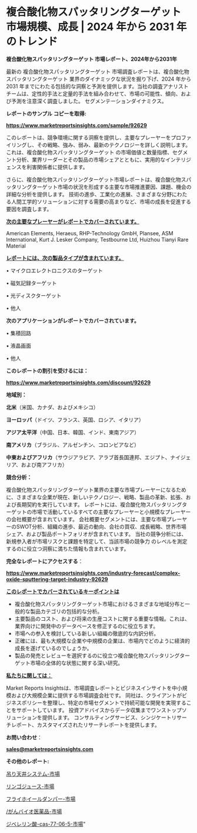 # 複合酸化物スパッタリングターゲット 市場規模、成長 | 2024 年から 2031 年のトレンド

<strong>複合酸化物スパッタリングターゲット 市場レポート、2024年から2031年</strong>

最新の 複合酸化物スパッタリングターゲット 市場調査レポートは、複合酸化物スパッタリングターゲット 業界のダイナミックな状況を掘り下げ、2024 年から 2031 年までにわたる包括的な洞察と予測を提供します。当社の調査アナリスト チームは、定性的手法と定量的手法を組み合わせて、市場の可能性、傾向、および予測を注意深く調査しました。 セグメンテーションダイナミクス。



<strong>レポートのサンプル コピーを取得:</strong> <a href=https://www.marketreportsinsights.com/sample/92629>

<strong><u>https://www.marketreportsinsights.com/sample/92629</u></strong></a>

このレポートは、競争環境に関する洞察を提供し、主要なプレーヤーをプロファイリングし、その戦略、強み、弱み、最新のテクノロジーを詳しく説明します。 これは、複合酸化物スパッタリングターゲット の市場価値と数量指標、セグメント分析、業界リーダーとその製品の市場シェアとともに、実用的なインテリジェンスを利害関係者に提供します。

さらに、複合酸化物スパッタリングターゲット市場レポートは、複合酸化物スパッタリングターゲット市場の状況を形成する主要な市場推進要因、課題、機会の詳細な分析を提供します。 技術の進歩、工業化の進展、さまざまな分野にわたる人間工学的ソリューションに対する需要の高まりなど、市場の成長を促進する要因を調査します。



<strong><u>次の主要なプレーヤーがレポートでカバーされています。</u></strong>

American Elements, Heraeus, RHP-Technology GmbH, Plansee, ASM International, Kurt J. Lesker Company, Testbourne Ltd, Huizhou Tianyi Rare Material



<strong><u><b>レポートには、次の製品タイプが含まれています。</b></u></strong>

• マイクロエレクトロニクスのターゲット

• 磁気記録ターゲット

• 光ディスクターゲット

• 他人



<strong><b>次のアプリケーションがレポートでカバーされています。</b></strong>

• 集積回路

• 液晶画面

• 他人



<strong><b>このレポートの割引を受けるには：</b></strong><a href=https://www.marketreportsinsights.com/discount/92629>

<strong><u>https://www.marketreportsinsights.com/discount/92629</u></strong></a>



<strong>地域別：</strong>



<strong>北米</strong>（米国、カナダ、およびメキシコ）



<strong>ヨーロッパ</strong>（ドイツ、フランス、英国、ロシア、イタリア）



<strong>アジア太平洋</strong>（中国、日本、韓国、インド、東南アジア）



<strong>南アメリカ</strong>（ブラジル、アルゼンチン、コロンビアなど）



<strong>中東およびアフリカ</strong>（サウジアラビア、アラブ首長国連邦、エジプト、ナイジェリア、および南アフリカ）



<strong>競合分析：</strong>

複合酸化物スパッタリングターゲット業界の主要な市場プレーヤーになるために、さまざまな企業が現在、新しいテクノロジー、戦略、製品の革新、拡張、および長期契約を実行しています。 レポートには、複合酸化物スパッタリングターゲットの市場で活動しているすべての主要なプレーヤーと小規模なプレーヤーの会社概要が含まれています。 会社概要セグメントには、主要な市場プレーヤーのSWOT分析、組織の進歩、最近の動向、会社の買収、成長戦略、世界市場シェア、および製品ポートフォリオが含まれています。 当社の競争分析には、新規参入者が市場リスクと課題を特定して、当該市場の競争力 のレベルを測定するのに役立つ洞察に満ちた情報も含まれています。



<strong>完全なレポートにアクセスする</strong>：

<a href=https://www.marketreportsinsights.com/industry-forecast/complex-oxide-sputtering-target-industry-92629>

<strong><u>https://www.marketreportsinsights.com/industry-forecast/complex-oxide-sputtering-target-industry-92629</u></strong></a>



<strong><u><b>このレポートでカバーされているキーポイントは</b></u></strong>
<ul>
  <li>複合酸化物スパッタリングターゲット市場におけるさまざまな地域分布と一般的な製品カテゴリの包括的な分析。</li>
  <li>主要製品のコスト、および将来の生産コストに関する重要な情報。これは、業界向けに開発中のデータベースを修正するのに役立ちます。</li>
  <li>市場への参入を検討している新しい組織の徹底的な内訳分析。</li>
  <li>正確には、最も大規模な企業や中規模の企業は、市場内でどのように経済的成長を遂げているのでしょうか。</li>
  <li>製品の発売とレビューを選択するのに役立つ複合酸化物スパッタリングターゲット市場の全体的な状態に関する深い研究。</li>
</ul>


<strong><u><b>私たちに関しては：</b></u></strong>

Market Reports Insightsは、市場調査レポートとビジネスインサイトを中小規模および大規模企業に提供する市場調査会社です。 同社は、クライアントがビジネスポリシーを整理し、特定の市場セグメントで持続可能な開発を実現することをサポートしています。 投資アドバイスからデータ収集までワンストップソリューションを提供します。 コンサルティングサービス、シンジケートリサーチレポート、カスタマイズされたリサーチレポートを提供します。



<strong><b>お問い合わせ</b></strong>：

<a href=mailto:sales@marketreportsinsights.com>

<strong><u>sales@marketreportsinsights.com</u></strong></a>



<strong>その他のレポート:</strong>

<a href=https://www.linkedin.com/pulse/吊り天井システム-市場-2023-新興市場-将来の動向と市場需要-2030-pr-news-hub-rpa4f/>吊り天井システム-市場</a>

<a href=https://www.linkedin.com/pulse/リンゴジュース-市場-2023-新興市場-将来の動向と市場需要-2030-ecpqf/>リンゴジュース-市場</a>

<a href=https://www.linkedin.com/pulse/フライホイールダンパー-市場-2023-年のダイナミクスとビジネストレンド-hzvuf/>フライホイールダンパー-市場</a>

<a href=https://www.linkedin.com/pulse//がんバイオ医薬品-市場-2030-年までの需要に焦点を当てた-2023-vaiqf/>/がんバイオ医薬品-市場</a>

<a href=https://www.linkedin.com/pulse/ジベレリン酸-cas-77-06-5-市場-2023-swot-分析と最新イノベーション-hvoqf/>ジベレリン酸-cas-77-06-5-市場</a>"
